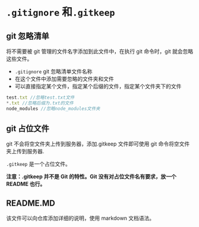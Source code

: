 # `.gitignore` 和`.gitkeep`

## git 忽略清单

将不需要被 git 管理的文件名字添加到此文件中，在执行 git 命令时，git 就会忽略这些文件。

- `.gitignore` git 忽略清单文件名称
- 在这个文件中添加需要忽略的文件夹和文件
- 可以直接指定某个文件，指定某个后缀的文件，指定某个文件夹下的文件

```js
test.txt //忽略test.txt文件
*.txt //忽略后缀为.txt的文件
node_modules //忽略node_modules文件夹
```

## git 占位文件

git 不会将空文件夹上传到服务器，添加.gitkeep 文件即可使用 git 命令将空文件夹上传到服务器.

`.gitkeep` 是一个占位文件。

**注意：.gitkeep 并不是 Git 的特性。Git 没有对占位文件名有要求，放一个 README 也行。**

## README.MD

该文件可以向仓库添加详细的说明，使用 markdown 文档语法。
